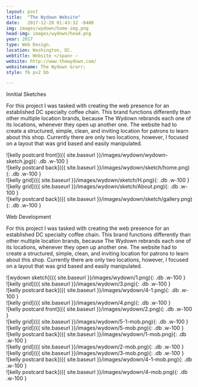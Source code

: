 ```yaml
---
layout: post
title:  "The Wydown Website"
date:   2017-12-28 01:43:32 -0400
img: images/wydown/home-img.png
head-img: images/wydown/head.png
year: 2017
type: Web Design.  
location: Washington, DC.
webtitle: Website </span> —
website: http://www.thewydown.com/
websitename: The Wydown &rarr;
style: f6 pv2 bb

---
```


 <p class="alcove f4 f3-ns">Innitial Sketches </p>

For this project I was tasked with creating the web presence for an established DC specialty coffee chain. This brand functions differently than other multiple location brands, because The Wydown rebrands each one of its locations, whenever they open up another one. The website had to create a structured, simple, clean, and inviting location for patrons to learn about this shop. Currently there are only two locations, however, I focused on a layout that was grid based and easily manipulated.


<div class="fl w-100 ph2 " markdown="1">
![kelly postcard front]({{ site.baseurl }}/images/wydown/wydown-sketch.jpg){: .db .w-100 }
</div>



<div class="fl w-100  w-25-l ph2 " markdown="1">
![kelly postcard back]({{ site.baseurl }}/images/wydown/sketch/home.png){: .db .w-100 }
</div>

<div class="fl w-100  w-25-l ph2 " markdown="1">
![kelly grid]({{ site.baseurl }}/images/wydown/sketch/H.png){: .db .w-100 }
</div>
<div class="fl w-100  w-25-l ph2 " markdown="1">
![kelly grid]({{ site.baseurl }}/images/wydown/sketch/About.png){: .db .w-100 }
</div>


<div class="fl w-100  w-25-l ph2 " markdown="1">
![kelly postcard back]({{ site.baseurl }}/images/wydown/sketch/gallery.png){: .db .w-100 }
</div>

<!-- line -->
<p class=" mt0 w-100 dib bb mb5 pb3"/>
<!-- h2 -->
<p class="alcove f4 f3-ns">Web Development </p>

For this project I was tasked with creating the web presence for an established DC specialty coffee chain. This brand functions differently than other multiple location brands, because The Wydown rebrands each one of its locations, whenever they open up another one. The website had to create a structured, simple, clean, and inviting location for patrons to learn about this shop. Currently there are only two locations, however, I focused on a layout that was grid based and easily manipulated.




<div class="fl w-100 ph2 " markdown="1">
![wydown sketch]({{ site.baseurl }}/images/wydown/1.png){: .db .w-100 }
</div>



<div class="fl w-100  ph2 " markdown="1">
![kelly grid]({{ site.baseurl }}/images/wydown/3.png){: .db .w-100 }
</div>


<div class="fl w-100  w-50-l ph2 " markdown="1">
![kelly postcard back]({{ site.baseurl }}/images/wydown/4-1.png){: .db .w-100 }
</div>

<div class="fl w-100  w-50-l ph2 " markdown="1">
![kelly grid]({{ site.baseurl }}/images/wydown/4.png){: .db .w-100 }
</div>

<div class="fl w-100 ph2 " markdown="1">
![kelly postcard front]({{ site.baseurl }}/images/wydown/2.png){: .db .w-100 }
</div>

<!-- mobile -->
<div class="fl w-100  w-25-l ph2 " markdown="1">
![kelly grid]({{ site.baseurl }}/images/wydown/5-1-mob.png){: .db .w-100 }
</div>


<div class="fl w-100  w-25-l ph2 " markdown="1">
![kelly grid]({{ site.baseurl }}/images/wydown/5-mob.png){: .db .w-100 }
</div>

<div class="fl w-100  w-25-l ph2 " markdown="1">
![kelly postcard back]({{ site.baseurl }}/images/wydown/1-mob.png){: .db .w-100 }
</div>

<div class="fl w-100  w-25-l ph2 " markdown="1">
![kelly grid]({{ site.baseurl }}/images/wydown/2-mob.png){: .db .w-100 }
</div>

<div class="fl w-100 ph2 " markdown="1"/>

<div class="fl w-100  w-25-l ph2 " markdown="1">
![kelly grid]({{ site.baseurl }}/images/wydown/3-mob.png){: .db .w-100 }
</div>

<div class="fl w-100  w-25-l ph2 " markdown="1">
![kelly postcard back]({{ site.baseurl }}/images/wydown/4-1-mob.png){: .db .w-100 }
</div>

<div class="fl w-100  w-25-l ph2 " markdown="1">
![kelly postcard back]({{ site.baseurl }}/images/wydown/4-mob.png){: .db .w-100 }
</div>
